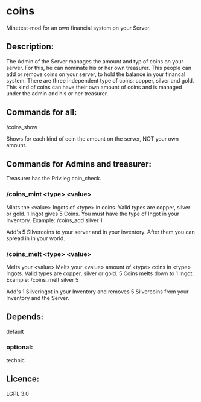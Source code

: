 # coins

Minetest-mod for an own financial system on your Server.

## Description:

The Admin of the Server manages the amount and typ of coins on your server. For this, he
can nominate his or her own treasurer. This people can add or remove coins on your server,
to hold the balance in your financal system.
There are three independent type of coins: copper, silver and gold. This kind of coins can
have their own amount of coins and is managed under the admin and his or her treasurer.

## Commands for all:

/coins_show

Shows for each kind of coin the amount on the server, NOT your own amount.

## Commands for Admins and treasurer:

Treasurer has the Privileg coin_check.

### /coins_mint \<type\> \<value\>

Mints the \<value\> Ingots of \<type\> in coins. Valid types are copper, silver or gold.
1 Ingot gives 5 Coins.
You must have the type of Ingot in your Inventory.
Example: 
/coins_add silver 1

Add's 5 Silvercoins to your server and in your inventory. After them you can spread in in your world.

### /coins_melt \<type\> \<value\>

Melts your \<value\> 
Melts your \<value\> amount of \<type\> coins in \<type\> Ingots. Valid types are copper, silver or gold.
5 Coins melts down to 1 Ingot.
Example: 
/coins_melt silver 5

Add's 1 Silveringot in your Inventory and removes 5 Silvercoins from your Inventory and the Server.

## Depends:
default

### optional:
technic

## Licence:
LGPL 3.0

